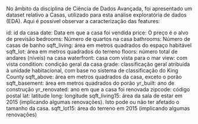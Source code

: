 No âmbito da disciplina de Ciência de Dados Avançada, foi apresentado um dataset relativo a Casas, utilizado para esta análise exploratória de dados (EDA). Aqui é possivel observar a caracterização das features:

id: id da casa
date: Data em que a casa foi vendida
price: O preço é o alvo de previsão
bedrooms: Número de quartos na casa
bathrooms: Número de casas de banho
sqft_living: área em metros quadrados do espaço habitável
sqft_lot: área em metros quadrados do terreno
floors: número total de andares (níveis) na casa
waterfront: casa com vista para o mar
view: com vista
condition: condição geral da casa
grade: classificação geral atribuída à unidade habitacional, com base no sistema de classificação do King County
sqft_above: área em metros quadrados da casa, exceto o porão
sqft_basement: área em metros quadrados do porão
yr_built: ano de construção
yr_renovated: ano em que a casa foi renovada
zipcode: código postal
lat: latitude
long: longitude
sqft_living15: área da sala de estar em 2015 (implicando algumas renovações). Isto pode ou não ter afetado o tamanho da casa.
sqft_lot15: área do terreno em 2015 (implicando algumas renovações)